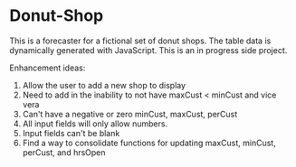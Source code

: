 # Donut-Shop
This is a forecaster for a fictional set of donut shops. The table data is dynamically generated with JavaScript. This is an in progress side project.

Enhancement ideas:
1. Allow the user to add a new shop to display
2. Need to add in the inability to not have maxCust < minCust and vice vera
3. Can't have a negative or zero minCust, maxCust, perCust
4. All input fields will only allow numbers.
5. Input fields can't be blank
6. Find a way to consolidate functions for updating maxCust, minCust, perCust, and hrsOpen
